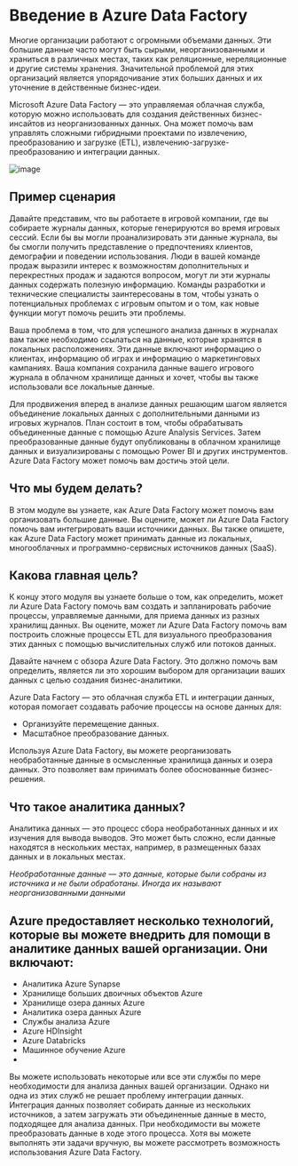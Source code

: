 #  Введение в Azure Data Factory

Многие организации работают с огромными объемами данных. Эти большие данные часто могут быть сырыми, неорганизованными и храниться в различных местах, таких как реляционные, нереляционные и другие системы хранения. Значительной проблемой для этих организаций является упорядочивание этих больших данных и их уточнение в действенные бизнес-идеи.

Microsoft Azure Data Factory — это управляемая облачная служба, которую можно использовать для создания действенных бизнес-инсайтов из неорганизованных данных. Она может помочь вам управлять сложными гибридными проектами по извлечению, преобразованию и загрузке (ETL), извлечению-загрузке-преобразованию и интеграции данных.

![image](https://github.com/UzunDemir/Azure_Data_Factory/assets/94790150/eb49b759-dc1a-4a7c-a518-bca5f3c1a670)

## Пример сценария
Давайте представим, что вы работаете в игровой компании, где вы собираете журналы данных, которые генерируются во время игровых сессий. Если бы вы могли проанализировать эти данные журнала, вы бы смогли получить представление о предпочтениях клиентов, демографии и поведении использования. Люди в вашей команде продаж выразили интерес к возможностям дополнительных и перекрестных продаж и задаются вопросом, могут ли эти журналы данных содержать полезную информацию. Команды разработки и технические специалисты заинтересованы в том, чтобы узнать о потенциальных проблемах с игровым опытом и о том, как новые функции могут помочь решить эти проблемы.

Ваша проблема в том, что для успешного анализа данных в журналах вам также необходимо ссылаться на данные, которые хранятся в локальных расположениях. Эти данные включают информацию о клиентах, информацию об играх и информацию о маркетинговых кампаниях. Ваша компания сохранила данные вашего игрового журнала в облачном хранилище данных и хочет, чтобы вы также использовали все локальные данные.

Для продвижения вперед в анализе данных решающим шагом является объединение локальных данных с дополнительными данными из игровых журналов. План состоит в том, чтобы обрабатывать объединенные данные с помощью Azure Analysis Services. Затем преобразованные данные будут опубликованы в облачном хранилище данных и визуализированы с помощью Power BI и других инструментов. Azure Data Factory может помочь вам достичь этой цели.

## Что мы будем делать?
В этом модуле вы узнаете, как Azure Data Factory может помочь вам организовать большие данные. Вы оцените, может ли Azure Data Factory помочь вам интегрировать ваши источники данных. Вы также опишете, как Azure Data Factory может принимать данные из локальных, многооблачных и программно-сервисных источников данных (SaaS).

## Какова главная цель?
К концу этого модуля вы узнаете больше о том, как определить, может ли Azure Data Factory помочь вам создать и запланировать рабочие процессы, управляемые данными, для приема данных из разных хранилищ данных. Вы оцените, может ли Azure Data Factory помочь вам построить сложные процессы ETL для визуального преобразования этих данных с помощью вычислительных служб или потоков данных.

Давайте начнем с обзора Azure Data Factory. Это должно помочь вам определить, является ли это хорошим выбором для организации ваших данных с целью создания бизнес-аналитики.

Azure Data Factory — это облачная служба ETL и интеграции данных, которая помогает создавать рабочие процессы на основе данных для:

* Организуйте перемещение данных.
* Масштабное преобразование данных.

Используя Azure Data Factory, вы можете реорганизовать необработанные данные в осмысленные хранилища данных и озера данных. Это позволяет вам принимать более обоснованные бизнес-решения.

## Что такое аналитика данных?
Аналитика данных — это процесс сбора необработанных данных и их изучения для вывода выводов. Это может быть сложно, если данные находятся в нескольких местах, например, в размещенных базах данных и в локальных местах.

*Необработанные данные — это данные, которые были собраны из источника и не были обработаны. Иногда их называют неорганизованными данными*

## Azure предоставляет несколько технологий, которые вы можете внедрить для помощи в аналитике данных вашей организации. Они включают:

* Аналитика Azure Synapse
* Хранилище больших двоичных объектов Azure
* Хранилище озера данных Azure
* Аналитика озера данных Azure
* Службы анализа Azure
* Azure HDInsight
* Azure Databricks
* Машинное обучение Azure
* 
Вы можете использовать некоторые или все эти службы по мере необходимости для анализа данных вашей организации. Однако ни одна из этих служб не решает проблему интеграции данных. Интеграция данных позволяет собирать данные из нескольких источников, а затем загружать эти объединенные данные в место, подходящее для анализа данных. При необходимости вы можете преобразовать данные в ходе этого процесса. Хотя вы можете выполнять эти задачи вручную, вы можете рассмотреть возможность использования Azure Data Factory.
